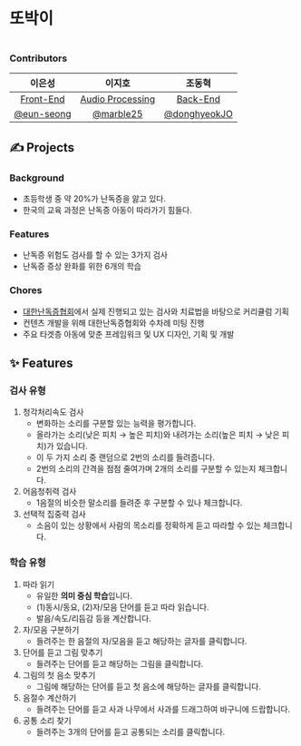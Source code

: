 # 또박이
  <img src="https://user-images.githubusercontent.com/49540564/132950800-cdf39ffe-7e7e-4a34-b999-fdd1c207acfc.png" alt=""/>

### Contributors
|이은성|이지호|조동혁|
|:---:|:---:|:---:|
[Front-End](https://github.com/TTOBAK/TTOBAK-FE)|[Audio Processing](https://github.com/TTOBAK/TTOBAK-STT)|[Back-End](https://github.com/TTOBAK/TTOBAK-BE)|
|[@eun-seong](https://github.com/eun-seong)|[@marble25](https://github.com/marble25)|[@donghyeokJO](https://github.com/donghyeokJO)|

## ✍️ Projects
### Background
* 초등학생 중 약 20%가 난독증을 앓고 있다.
* 한국의 교육 과정은 난독증 아동이 따라가기 힘들다.
### Features
- 난독증 위험도 검사를 할 수 있는 3가지 검사
- 난독증 증상 완화를 위한 6개의 학습

### Chores

- [대한난독증협회](http://www.nandoc.com/)에서 실제 진행되고 있는 검사와 치료법을 바탕으로 커리큘럼 기획
- 컨텐츠 개발을 위해 대한난독증협회와 수차례 미팅 진행
- 주요 타겟층 아동에 맞춘 프레임워크 및 UX 디자인, 기획 및 개발
  



## ✨ Features
### 검사 유형

1. 청각처리속도 검사
    - 변화하는 소리를 구분할 있는 능력을 평가합니다.
    - 올라가는 소리(낮은 피치 → 높은 피치)와 내려가는 소리(높은 피치 → 낮은 피치)가 있습니다.
    - 이 두 가지 소리 중 랜덤으로 2번의 소리를 들려줍니다.
    - 2번의 소리의 간격을 점점 줄여가며 2개의 소리를 구분할 수 있는지 체크합니다.
2. 어음청취력 검사
    - 1음절의 비슷한 말소리를 들려준 후 구분할 수 있나 체크합니다.
3. 선택적 집중력 검사
    - 소음이 있는 상황에서 사람의 목소리를 정확하게 듣고 따라할 수 있는 체크합니다.

### 학습 유형

1. 따라 읽기
    - 유일한 **의미 중심 학습**입니다.
    - (1)동시/동요, (2)자/모음 단어를 듣고 따라 읽습니다.
    - 발음/속도/리듬감 등을 계산합니다.
2. 자/모음 구분하기
    - 들려주는 한 음절의 자/모음을 듣고 해당하는 글자를 클릭합니다.
3. 단어를 듣고 그림 맞추기
    - 들려주는 단어를 듣고 해당하는 그림을 클릭합니다.
4. 그림의 첫 음소 맞추기
    - 그림에 해당하는 단어를 듣고 첫 음소에 해당하는 글자를 클릭합니다.
5. 음절수 계산하기
    - 들려주는 단어를 듣고 사과 나무에서 사과를 드래그하여 바구니에 드랍합니다.
6. 공통 소리 찾기
    - 들려주는 3개의 단어를 듣고 공통되는 소리를 클릭합니다.

  
